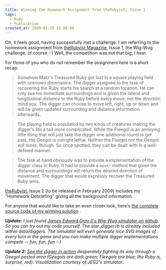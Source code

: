 ```yaml
---
title: Winning the Homework Assignment from theRubyist, Issue 1
tags:
  - Ruby
  - Publication
created_at: 2009-01-25 12:00:00
---
```


Oh, it feels good, having successfully met a challenge. I am referring to the homework assignment from <a href="http://therubyist.com/">theRubyist Magazine</a>, Issue 1, the Wig-Wug challenge, of course :-) Well, the competition was not that big, I hear.

For those of you who do not remember the assignment here is a short recap:

> Somehow Matz's Treasured Ruby got lost in a square playing field with unknown dimensions. The digger assigned to the task of recovering the Ruby starts his search at a random location. He can only see his immediate surroundings and is given the lateral and longitudinal <em>distance</em> to the Ruby before every move, not the <em>direction</em> mind you. The digger can choose to move left, right, up or down and will be given updated surrounding and distance information afterwards.

> The playing field is populated by two kinds of creatures making the digger's life a tad more complicated. While the Fleegol is an annoying little thing that will just take the digger one additional round to get past, the Geegol is outright lethal. Neither the Fleegol nor the Geegol will move, though. So once spotted, they can be dealt with in a well-defined manner.

> The task at hand obviously was to provide a implementation of the digger class in Ruby. It had to provide a <code>move!</code> method that given the distance and surroundings will return the desired direction of movement. The digger that would expressly recover the Treasured Ruby wins.

<a href="http://therubyist.com/">theRubyist</a>, Issue 2 (to be released in February 2009) includes my "Homework Debriefing" giving all the background information.

For anyone that would like to take an even closer look, here's <a href="/code/star_digger.rb">the complete source code of my winning solution</a> .

<em><strong>Update:</strong> I just found <a href="http://github.com/JEG2/wig-wug/tree">James Edward Gray II's Wig-Wug simulator on github</a>. So you can try out my code yourself. The star_digger.rb is already included within data/diggers. The simulator will even generate nice SVG images of every turn in the game and you can make multiple digger implementations compete -- fun, fun, fun :-)</em>

<em><strong>Update 2:</strong> <a href="/video/WigWug.mp4" title="Video of StarDigger in action">See the digger in action</a> desperately fighting its way through a Geegol pested area (Geegols are dark green; Fleegols are blue; the Ruby is, surprise, red). Visualization courtesy of JEG2's simulator.</em>


